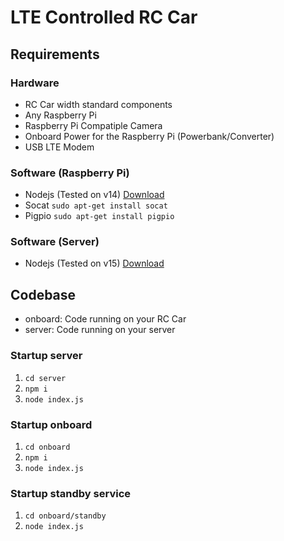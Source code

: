 
# LTE Controlled RC Car

## Requirements
 ### Hardware
 - RC Car width standard components
 - Any Raspberry Pi
 - Raspberry Pi Compatiple Camera
 - Onboard Power for the Raspberry Pi (Powerbank/Converter)
 - USB LTE Modem

### Software (Raspberry Pi)
- Nodejs (Tested on v14) [Download](https://nodejs.org/en/)
- Socat `sudo apt-get install socat`
- Pigpio `sudo apt-get install pigpio`

### Software (Server)
- Nodejs (Tested on v15) [Download](https://nodejs.org/en/)

## Codebase
- onboard: Code running on your RC Car
- server: Code running on your server

### Startup server
1. `cd server`
2. `npm i`
3. `node index.js`

### Startup onboard
1. `cd onboard`
2. `npm i`
3. `node index.js`

### Startup standby service
1. `cd onboard/standby`
2. `node index.js`
    

